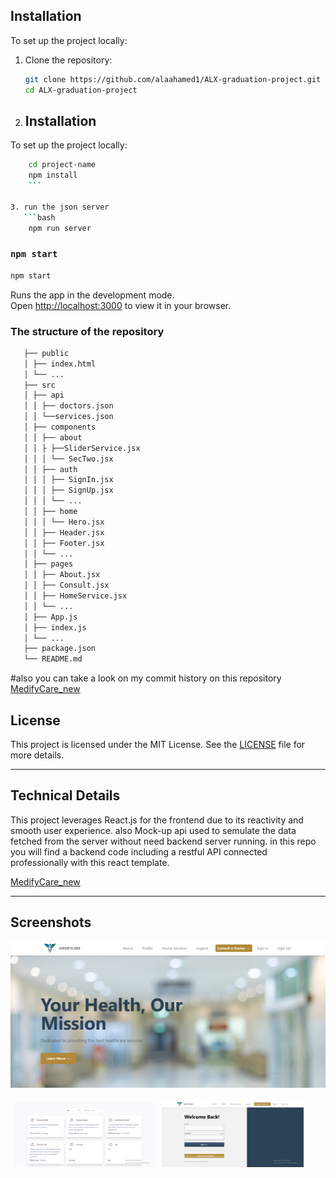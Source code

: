 ## **Installation**

To set up the project locally:

1. Clone the repository:

   ```sh
   git clone https://github.com/alaahamed1/ALX-graduation-project.git
   cd ALX-graduation-project
   ```

2. ## **Installation**

To set up the project locally:

````bash
    cd project-name
    npm install
    ```

3. run the json server
   ```bash
    npm run server
````

### `npm start`

```bash
npm start
```

Runs the app in the development mode.\
Open [http://localhost:3000](http://localhost:3000) to view it in your browser.

### The structure of the repository

```bash
   ├── public
   │ ├── index.html
   │ └── ...
   ├── src
   │ ├── api
   │ │ ├── doctors.json
   │ │ └──services.json
   │ ├── components
   │ │ ├── about
   │ │ ├ ├──SliderService.jsx
   │ │ │ └── SecTwo.jsx
   │ │ ├── auth
   │ │ │ ├── SignIn.jsx
   │ │ │ ├── SignUp.jsx
   │ │ │ └── ...
   │ │ ├── home
   │ │ │ └── Hero.jsx
   │ │ ├── Header.jsx
   │ │ ├── Footer.jsx
   │ │ └── ...
   │ ├── pages
   │ │ ├── About.jsx
   │ │ ├── Consult.jsx
   │ │ ├── HomeService.jsx
   │ │ └── ...
   │ ├── App.js
   │ ├── index.js
   │ └── ...
   ├── package.json
   └── README.md
```

#also you can take a look on my commit history on this repository
[MedifyCare_new](https://github.com/alaahamed1/MedifyCare_new)

## **License**

This project is licensed under the MIT License. See the [LICENSE](./LICENSE) file for more details.

---

## **Technical Details**

This project leverages React.js for the frontend due to its reactivity and smooth user experience.
also Mock-up api used to semulate the data fetched from the server without need backend server running.
in this repo you will find a backend code including a restful API connected professionally with this react template.

[MedifyCare_new](https://github.com/alaahamed1/MedifyCare_new)

---

## **Screenshots**

![App Screenshot](path/to/LandingPage.png)

<div style="display: flex; flex-wrap: wrap;">
  <img src="path/to/data.png" alt="Data" style="width: 45%; margin: 1%;">
  <img src="path/to/SignIn.png" alt="Sign In" style="width: 45%; margin: 1%;">
</div>
